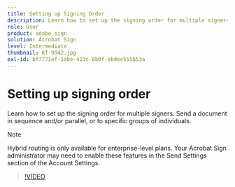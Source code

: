 ```yaml
---
title: Setting up Signing Order
description: Learn how to set up the signing order for multiple signers
role: User
product: adobe sign
solution: Acrobat Sign
level: Intermediate
thumbnail: KT-9942.jpg
exl-id: bf7771ef-1abe-423c-8b0f-ebdee555b53a
---
```

# Setting up signing order

Learn how to set up the signing order for multiple signers. Send a document in sequence and/or parallel, or to specific groups of individuals. 

>[!NOTE]
>
>Hybrid routing is only available for enterprise-level plans. Your Acrobat Sign administrator may need to enable these features in the Send Settings section of the Account Settings. 

>[!VIDEO](https://video.tv.adobe.com/v/342249?quality=12&learn=on&hidetitle=true)

